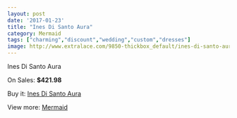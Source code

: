 ```yaml
---
layout: post
date: '2017-01-23'
title: "Ines Di Santo Aura"
category: Mermaid
tags: ["charming","discount","wedding","custom","dresses"]
image: http://www.extralace.com/9850-thickbox_default/ines-di-santo-aura.jpg
---
```

Ines Di Santo Aura

On Sales: **$421.98**
<a href="https://www.extralace.com/mermaid/4653-ines-di-santo-aura.html"><amp-img layout="responsive" width="600" height="600" src="//www.extralace.com/9850-thickbox_default/ines-di-santo-aura.jpg" alt="Ines Di Santo Aura 0" /></a>

Buy it: [Ines Di Santo Aura](https://www.extralace.com/mermaid/4653-ines-di-santo-aura.html "Ines Di Santo Aura")

View more: [Mermaid](https://www.extralace.com/5-mermaid "Mermaid")